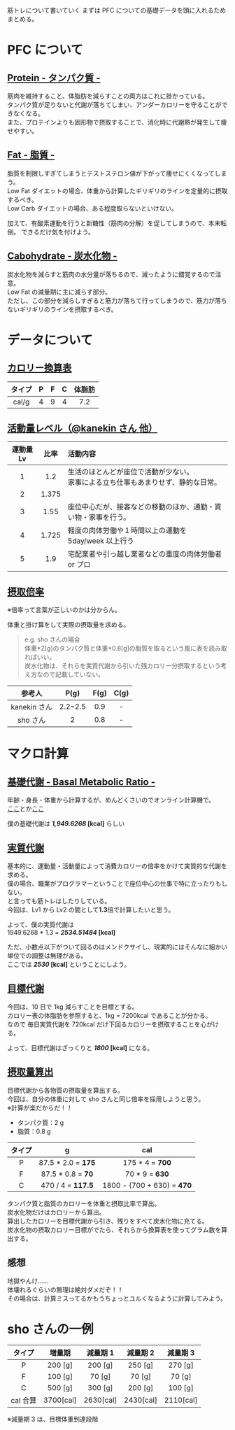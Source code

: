 筋トレについて書いていく
まずは PFC についての基礎データを頭に入れるためまとめる。

# PFC について

## <u>Protein - タンパク質 -</u>

筋肉を維持すること、体脂肪を減らすことの両方はこれに掛かっている。  
タンパク質が足りないと代謝が落ちてしまい、アンダーカロリーを守ることができなくなる。  
また、プロテインよりも固形物で摂取することで、消化時に代謝熱が発生して痩せやすい。

## <u>Fat - 脂質 -</u>

脂質を制限しすぎてしまうとテストステロン値が下がって痩せにくくなってしまう。  
Low Fat ダイエットの場合、体重から計算したギリギリのラインを定量的に摂取するべき。  
Low Carb ダイエットの場合、ある程度取らないといけない。

加えて、有酸素運動を行うと新糖性（筋肉の分解）を促してしまうので、本末転倒。
できるだけ気を付けよう。

## <u>Cabohydrate - 炭水化物 -</u>

炭水化物を減らすと筋肉の水分量が落ちるので、減ったように錯覚するので注意。  
Low Fat の減量期に主に減らす部分。  
ただし、この部分を減らしすぎると筋力が落ちて行ってしまうので、筋力が落ちないギリギリのラインを摂取するべき。

# データについて

## <u>カロリー換算表</u>

| タイプ |  P  |  F  |  C  | 体脂肪 |
| :----: | :-: | :-: | :-: | :----: |
| cal/g  |  4  |  9  |  4  |  7.2   |

## <u>活動量レベル（@kanekin さん 他）</u>

| 運動量 Lv | 比率  | 活動内容                                                                             |
| :-------: | :---: | :----------------------------------------------------------------------------------- |
|     1     |  1.2  | 生活のほとんどが座位で活動が少ない。<br>家事による立ち仕事もあまりせず、静的な日常。 |
|     2     | 1.375 |                                                                                      |
|     3     | 1.55  | 座位中心だが、接客などの移動のほか、通勤・買い物・家事を行う。                       |
|     4     | 1.725 | 軽度の肉体労働や１時間以上の運動を 5day/week 以上行う                                |
|     5     |  1.9  | 宅配業者や引っ越し業者などの重度の肉体労働者 or プロ                                 |

## <u>摂取倍率</u>

※倍率って言葉が正しいのかは分からん。

体重と掛け算をして実際の摂取量を求める。

> e.g. sho さんの場合  
> 体重\*2[g]のタンパク質と体重\*0.8[g]の脂質を取るという風に表を読み取ればいい。  
> 炭水化物は、それらを実質代謝から引いた残カロリー分摂取するという考え方なので記載していない。

|    参考人    |  P(g)   | F(g) | C(g) |
| :----------: | :-----: | :--: | :--: |
| kanekin さん | 2.2~2.5 | 0.9  |  -   |
|   sho さん   |    2    | 0.8  |  -   |

# マクロ計算

## <u>基礎代謝 - Basal Metabolic Ratio -</u>

年齢・身長・体重から計算するが、めんどくさいのでオンライン計算機で。  
[ここ](https://keisan.casio.jp/exec/system/1161228736)とか[ここ](https://www.easycalculation.com/ja/health/bmr.php)

僕の基礎代謝は **_1,949.6268_ [kcal]** らしい

## <u>実質代謝</u>

基本的に、運動量・活動量によって消費カロリーの倍率をかけて実質的な代謝を求める。  
僕の場合、職業がプログラマーということで座位中心の仕事で特に立ったりもしない。  
と言っても筋トレはしたりしている。  
今回は、Lv1 から Lv2 の間として**1.3**倍で計算したいと思う。

よって、僕の実質代謝は  
1949.6268 \* 1.3 = **_2534.51484_ [kcal]**

ただ、小数点以下がついて回るのはメンドクサイし、現実的にはそんなに細かい単位での調整は無理がある。  
ここでは **_2530_ [kcal]** ということにしよう。

## <u>目標代謝</u>

今回は、10 日で 1kg 減らすことを目標とする。  
カロリー表の体脂肪を参照すると、1kg = 7200kcal であることが分かる。  
なので 毎日実質代謝を 720kcal だけ下回るカロリーを摂取することを心がける。

よって、目標代謝はざっくりと **_1800_ [kcal]** になる。

## <u>摂取量算出</u>

目標代謝から各物質の摂取量を算出する。  
今回は、自分の体重に対して sho さんと同じ倍率を採用しようと思う。  
※計算が楽だからだ！！

- タンパク質：2 g
- 脂質：0.8 g

| タイプ |           g           |             cal              |
| :----: | :-------------------: | :--------------------------: |
|   P    | 87.5 \* 2.0 = **175** |      175 \* 4 = **700**      |
|   F    | 87.5 \* 0.8 = **70**  |      70 \* 9 = **630**       |
|   C    |  470 / 4 = **117.5**  | 1800 - (700 + 630) = **470** |

タンパク質と脂質のカロリーを体重と摂取比率で算出。  
炭水化物だけはカロリーから算出。  
算出したカロリーを目標代謝から引き、残りをすべて炭水化物に充てる。  
炭水化物の摂取カロリー目標がでたら、それらから換算表を使ってグラム数を算出する。

## 感想

地獄やんけ……  
体壊れるぐらいの無理は絶対ダメだぞ！！  
その場合は、計算ミスってるかもうちょっとユルくなるように計算してみよう。

# sho さんの一例

|  タイプ  |  増量期   | 減量期 1  | 減量期 2  | 減量期 3  |
| :------: | :-------: | :-------: | :-------: | :-------: |
|    P     |  200 [g]  |  200 [g]  |  250 [g]  |  270 [g]  |
|    F     |  100 [g]  |  70 [g]   |  70 [g]   |  70 [g]   |
|    C     |  500 [g]  |  300 [g]  |  200 [g]  |  100 [g]  |
| cal 合算 | 3700[cal] | 2630[cal] | 2430[cal] | 2110[cal] |

※減量期 3 は、目標体重到達段階
